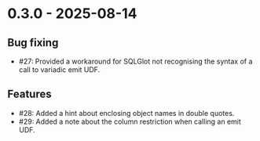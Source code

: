 # 0.3.0 - 2025-08-14

## Bug fixing

* #27: Provided a workaround for SQLGlot not recognising the syntax of a call to variadic emit UDF.

## Features

* #28: Added a hint about enclosing object names in double quotes.
* #29: Added a note about the column restriction when calling an emit UDF.

